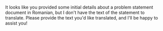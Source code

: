 It looks like you provided some initial details about a problem statement document in Romanian, but I don't have the text of the statement to translate. Please provide the text you'd like translated, and I'll be happy to assist you!